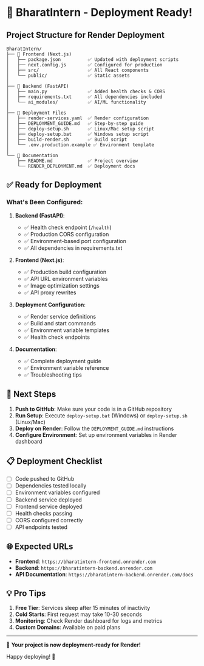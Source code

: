 # 🚀 BharatIntern - Deployment Ready!

## Project Structure for Render Deployment

```
BharatIntern/
├── 📁 Frontend (Next.js)
│   ├── package.json          ✅ Updated with deployment scripts
│   ├── next.config.js        ✅ Configured for production
│   ├── src/                  ✅ All React components
│   └── public/               ✅ Static assets
│
├── 📁 Backend (FastAPI)
│   ├── main.py               ✅ Added health checks & CORS
│   ├── requirements.txt      ✅ All dependencies included
│   └── ai_modules/           ✅ AI/ML functionality
│
├── 🔧 Deployment Files
│   ├── render-services.yaml  ✅ Render configuration
│   ├── DEPLOYMENT_GUIDE.md   ✅ Step-by-step guide
│   ├── deploy-setup.sh       ✅ Linux/Mac setup script
│   ├── deploy-setup.bat      ✅ Windows setup script
│   ├── build-render.sh       ✅ Build script
│   └── .env.production.example ✅ Environment template
│
└── 📄 Documentation
    ├── README.md             ✅ Project overview
    └── RENDER_DEPLOYMENT.md  ✅ Deployment docs
```

## ✅ Ready for Deployment

### What's Been Configured:

1. **Backend (FastAPI)**:

   - ✅ Health check endpoint (`/health`)
   - ✅ Production CORS configuration
   - ✅ Environment-based port configuration
   - ✅ All dependencies in requirements.txt

2. **Frontend (Next.js)**:

   - ✅ Production build configuration
   - ✅ API URL environment variables
   - ✅ Image optimization settings
   - ✅ API proxy rewrites

3. **Deployment Configuration**:

   - ✅ Render service definitions
   - ✅ Build and start commands
   - ✅ Environment variable templates
   - ✅ Health check endpoints

4. **Documentation**:
   - ✅ Complete deployment guide
   - ✅ Environment variable reference
   - ✅ Troubleshooting tips

## 🚀 Next Steps

1. **Push to GitHub**: Make sure your code is in a GitHub repository
2. **Run Setup**: Execute `deploy-setup.bat` (Windows) or `deploy-setup.sh` (Linux/Mac)
3. **Deploy on Render**: Follow the `DEPLOYMENT_GUIDE.md` instructions
4. **Configure Environment**: Set up environment variables in Render dashboard

## 📋 Deployment Checklist

- [ ] Code pushed to GitHub
- [ ] Dependencies tested locally
- [ ] Environment variables configured
- [ ] Backend service deployed
- [ ] Frontend service deployed
- [ ] Health checks passing
- [ ] CORS configured correctly
- [ ] API endpoints tested

## 🌐 Expected URLs

- **Frontend**: `https://bharatintern-frontend.onrender.com`
- **Backend**: `https://bharatintern-backend.onrender.com`
- **API Documentation**: `https://bharatintern-backend.onrender.com/docs`

## 💡 Pro Tips

1. **Free Tier**: Services sleep after 15 minutes of inactivity
2. **Cold Starts**: First request may take 10-30 seconds
3. **Monitoring**: Check Render dashboard for logs and metrics
4. **Custom Domains**: Available on paid plans

---

🎉 **Your project is now deployment-ready for Render!**

Happy deploying! 🚀

